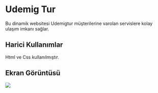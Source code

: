 <h1>Udemig Tur</h1>

Bu dinamik websitesi Udemigtur müşterilerine varolan servislere kolay ulaşım imkanı sağlar.

<h2>Harici Kullanımlar</h2>

Html ve Css kullanılmıştır.

<h2>Ekran Görüntüsü</h2>


![](udemigtur2.gif)
